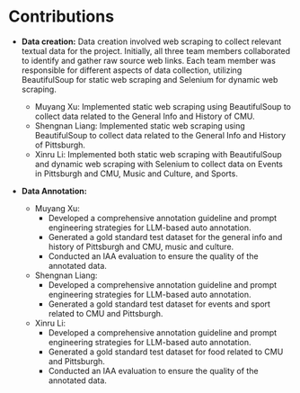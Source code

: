 # Contributions
- **Data creation:**
Data creation involved web scraping to collect relevant textual data for the project. Initially, all three team members collaborated to identify and gather raw source web links. Each team member was responsible for different aspects of data collection, utilizing BeautifulSoup for static web scraping and Selenium for dynamic web scraping.
  - Muyang Xu: Implemented static web scraping using BeautifulSoup to collect data related to the General Info and History of CMU.
  - Shengnan Liang: Implemented static web scraping using BeautifulSoup to collect data related to the General Info and History of Pittsburgh.
  - Xinru Li: Implemented both static web scraping with BeautifulSoup and dynamic web scraping with Selenium to collect data on Events in Pittsburgh and CMU, Music and Culture, and Sports.


- **Data Annotation:** 
  - Muyang Xu: 
    - Developed a comprehensive annotation guideline and prompt engineering strategies for LLM-based auto annotation.
    - Generated a gold standard test dataset for the general info and history of Pittsburgh and CMU, music and culture.
    - Conducted an IAA evaluation to ensure the quality of the annotated data.
  - Shengnan Liang: 
    - Developed a comprehensive annotation guideline and prompt engineering strategies for LLM-based auto annotation.
    - Generated a gold standard test dataset for events and sport related to CMU and Pittsburgh.
  - Xinru Li:
    - Developed a comprehensive annotation guideline and prompt engineering strategies for LLM-based auto annotation.
    - Generated a gold standard test dataset for food related to CMU and Pittsburgh.
    - Conducted an IAA evaluation to ensure the quality of the annotated data.